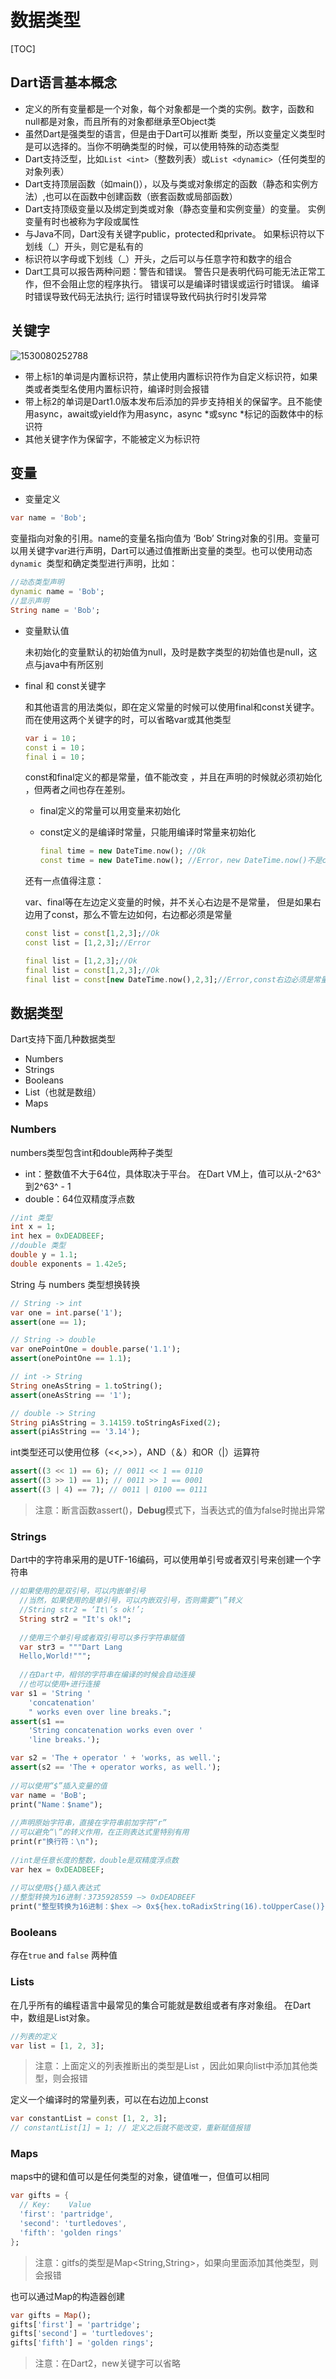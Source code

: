 # 数据类型

[TOC]

## Dart语言基本概念

* 定义的所有变量都是一个对象，每个对象都是一个类的实例。数字，函数和null都是对象，而且所有的对象都继承至Object类
* 虽然Dart是强类型的语言，但是由于Dart可以推断 类型，所以变量定义类型时是可以选择的。当你不明确类型的时候，可以使用特殊的动态类型
* Dart支持泛型，比如`List <int>`（整数列表）或`List <dynamic>`（任何类型的对象列表）
* Dart支持顶层函数（如main()），以及与类或对象绑定的函数（静态和实例方法）,也可以在函数中创建函数（嵌套函数或局部函数）
* Dart支持顶级变量以及绑定到类或对象（静态变量和实例变量）的变量。 实例变量有时也被称为字段或属性
* 与Java不同，Dart没有关键字public，protected和private。 如果标识符以下划线（_）开头，则它是私有的
* 标识符以字母或下划线（_）开头，之后可以与任意字符和数字的组合
* Dart工具可以报告两种问题：警告和错误。 警告只是表明代码可能无法正常工作，但不会阻止您的程序执行。 错误可以是编译时错误或运行时错误。 编译时错误导致代码无法执行; 运行时错误导致代码执行时引发异常

## 关键字

![1530080252788](assets/1530080252788.png)

* 带上标1的单词是内置标识符，禁止使用内置标识符作为自定义标识符，如果类或者类型名使用内置标识符，编译时则会报错
* 带上标2的单词是Dart1.0版本发布后添加的异步支持相关的保留字。且不能使用async，await或yield作为用async，async *或sync *标记的函数体中的标识符
* 其他关键字作为保留字，不能被定义为标识符

## 变量

* 变量定义

```dart
var name = 'Bob';
```

变量指向对象的引用。name的变量名指向值为 ‘Bob’ String对象的引用。变量可以用关键字var进行声明，Dart可以通过值推断出变量的类型。也可以使用动态`dynamic `类型和确定类型进行声明，比如：

```dart
//动态类型声明
dynamic name = 'Bob';
//显示声明
String name = 'Bob';
```

* 变量默认值

  未初始化的变量默认的初始值为null，及时是数字类型的初始值也是null，这点与java中有所区别

* final 和 const关键字

  和其他语言的用法类似，即在定义常量的时候可以使用final和const关键字。而在使用这两个关键字的时，可以省略var或其他类型

  ```dart
  var i = 10；
  const i = 10；
  final i = 10；
  ```

  const和final定义的都是常量，值不能改变 ，并且在声明的时候就必须初始化 ，但两者之间也存在差别。

  * final定义的常量可以用变量来初始化

  * const定义的是编译时常量，只能用编译时常量来初始化

    ```dart
    final time = new DateTime.now(); //Ok
    const time = new DateTime.now(); //Error，new DateTime.now()不是const常量
    ```

  还有一点值得注意：

  var、final等在左边定义变量的时候，并不关心右边是不是常量， 但是如果右边用了const，那么不管左边如何，右边都必须是常量 

  ```dart
  const list = const[1,2,3];//Ok
  const list = [1,2,3];//Error
  
  final list = [1,2,3];//Ok
  final list = const[1,2,3];//Ok
  final list = const[new DateTime.now(),2,3];//Error,const右边必须是常量
  ```

  

## 数据类型

Dart支持下面几种数据类型

- Numbers
- Strings
- Booleans
- List（也就是数组）
- Maps

### Numbers

numbers类型包含int和double两种子类型

* int：整数值不大于64位，具体取决于平台。 在Dart VM上，值可以从-2^63^到2^63^ - 1
* double：64位双精度浮点数

```dart
//int 类型
int x = 1;
int hex = 0xDEADBEEF;
//double 类型
double y = 1.1;
double exponents = 1.42e5;
```

String 与 numbers 类型想换转换

```dart
// String -> int
var one = int.parse('1');
assert(one == 1);

// String -> double
var onePointOne = double.parse('1.1');
assert(onePointOne == 1.1);

// int -> String
String oneAsString = 1.toString();
assert(oneAsString == '1');

// double -> String
String piAsString = 3.14159.toStringAsFixed(2);
assert(piAsString == '3.14');

```

int类型还可以使用位移（<<,>>），AND（＆）和OR（|）运算符

```dart
assert((3 << 1) == 6); // 0011 << 1 == 0110
assert((3 >> 1) == 1); // 0011 >> 1 == 0001
assert((3 | 4) == 7); // 0011 | 0100 == 0111
```

> 注意：断言函数assert()，**Debug**模式下，当表达式的值为false时抛出异常 



### Strings

Dart中的字符串采用的是UTF-16编码，可以使用单引号或者双引号来创建一个字符串

```dart
//如果使用的是双引号，可以内嵌单引号
  //当然，如果使用的是单引号，可以内嵌双引号，否则需要“\”转义
  //String str2 = ‘It\’s ok!’;
  String str2 = "It's ok!";
  
  //使用三个单引号或者双引号可以多行字符串赋值
  var str3 = """Dart Lang
  Hello,World!""";
  
  //在Dart中，相邻的字符串在编译的时候会自动连接
  //也可以使用+进行连接
var s1 = 'String '
    'concatenation'
    " works even over line breaks.";
assert(s1 ==
    'String concatenation works even over '
    'line breaks.');

var s2 = 'The + operator ' + 'works, as well.';
assert(s2 == 'The + operator works, as well.');
  
//可以使用“$”插入变量的值
var name = 'BoB';
print("Name：$name");
  
//声明原始字符串，直接在字符串前加字符“r”
//可以避免“\”的转义作用，在正则表达式里特别有用
print(r"换行符：\n");
  
//int是任意长度的整数，double是双精度浮点数
var hex = 0xDEADBEEF;
      
//可以使用${}插入表达式
//整型转换为16进制：3735928559 —> 0xDEADBEEF
print("整型转换为16进制：$hex —> 0x${hex.toRadixString(16).toUpperCase()}");
```



### Booleans

存在`true` and `false` 两种值



### Lists

在几乎所有的编程语言中最常见的集合可能就是数组或者有序对象组。 在Dart中，数组是List对象。

```dart
//列表的定义
var list = [1, 2, 3];
```

> 注意：上面定义的列表推断出的类型是List<int> ，因此如果向list中添加其他类型，则会报错

定义一个编译时的常量列表，可以在右边加上const

```dart
var constantList = const [1, 2, 3];
// constantList[1] = 1; // 定义之后就不能改变，重新赋值报错
```



### Maps

maps中的键和值可以是任何类型的对象，键值唯一，但值可以相同

```dart
var gifts = {
  // Key:    Value
  'first': 'partridge',
  'second': 'turtledoves',
  'fifth': 'golden rings'
};

```

> 注意：gitfs的类型是Map<String,String>，如果向里面添加其他类型，则会报错

也可以通过Map的构造器创建

```dart
var gifts = Map();
gifts['first'] = 'partridge';
gifts['second'] = 'turtledoves';
gifts['fifth'] = 'golden rings';
```

> 注意：在Dart2，new关键字可以省略


